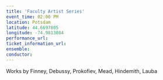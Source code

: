 ```yaml
---
title: 'Faculty Artist Series'
event_time: 02:00 PM
location: Potsdam
latitude: 44.6697805
longitude: -74.9813084
performance_url:
ticket_information_url:
ensemble:
conductor:
---
```

Works by Finney, Debussy, Prokofiev, Mead, Hindemith, Lauba